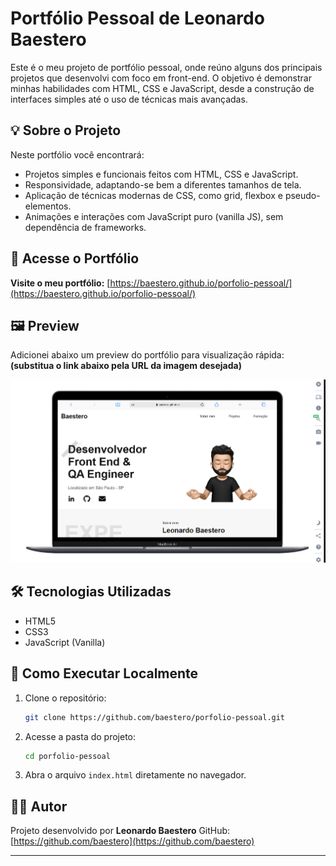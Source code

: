 # Portfólio Pessoal de Leonardo Baestero

Este é o meu projeto de portfólio pessoal, onde reúno alguns dos principais projetos que desenvolvi com foco em front-end. O objetivo é demonstrar minhas habilidades com HTML, CSS e JavaScript, desde a construção de interfaces simples até o uso de técnicas mais avançadas.

## 💡 Sobre o Projeto

Neste portfólio você encontrará:

- Projetos simples e funcionais feitos com HTML, CSS e JavaScript.
- Responsividade, adaptando-se bem a diferentes tamanhos de tela.
- Aplicação de técnicas modernas de CSS, como grid, flexbox e pseudo-elementos.
- Animações e interações com JavaScript puro (vanilla JS), sem dependência de frameworks.

## 🔗 Acesse o Portfólio

**Visite o meu portfólio:**
[https://baestero.github.io/porfolio-pessoal/](https://baestero.github.io/porfolio-pessoal/)

## 🖼 Preview

Adicionei abaixo um preview do portfólio para visualização rápida:
**(substitua o link abaixo pela URL da imagem desejada)**

![Preview do Portfólio](./portfolio-pessoal.png)

## 🛠 Tecnologias Utilizadas

- HTML5
- CSS3
- JavaScript (Vanilla)

## 🧪 Como Executar Localmente

1. Clone o repositório:

   ```bash
   git clone https://github.com/baestero/porfolio-pessoal.git
   ```

2. Acesse a pasta do projeto:

   ```bash
   cd porfolio-pessoal
   ```

3. Abra o arquivo `index.html` diretamente no navegador.

## 👨‍💻 Autor

Projeto desenvolvido por **Leonardo Baestero**
GitHub: [https://github.com/baestero](https://github.com/baestero)

---
